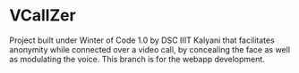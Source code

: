 # VCallZer
Project built under Winter of Code 1.0 by DSC IIIT Kalyani that facilitates anonymity while connected over a video call, by concealing the face as well as modulating the voice.
This branch is for the webapp development.
